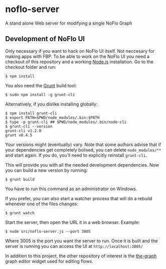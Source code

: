 # noflo-server
 A stand alone Web server for modifying a single NoFlo Graph

## Development of NoFlo UI

Only necessary if you want to hack on NoFlo UI itself. Not neccesary for making apps with FBP.
To be able to work on the NoFlo UI you need a checkout of this repository and a working [Node.js](http://nodejs.org/) installation. Go to the checkout folder and run:

    $ npm install

You also need the [Grunt](http://gruntjs.com/) build tool:

    $ sudo npm install -g grunt-cli

Alternatively, if you dislike installing globally:

    $ npm install grunt-cli
    $ export PATH=$PWD/node_modules/.bin:$PATH
    $ type -p grunt-cli ## $PWD/node_modules/.bin/node-cli
    $ grunt-cli --version
    grunt-cli v1.2.0
    grunt v0.4.5

Your versions might (eventually) vary. Note that some authors advise that if your dependencies get completely bolixed, you can delete `node_modules/**` and start again.
If you do, you'll need to explicitly reinstall `grunt-cli`.


This will provide you with all the needed development dependencies. Now you can build a new version by running:

    $ grunt build

You have to run this command as an administrator on Windows.

If you prefer, you can also start a watcher process that will do a rebuild whenever one of the files changes:

    $ grunt watch

Start the server, then open the URL it in a web browser. Example:

    $ node src/noflo-server.js --port 3005

Where 3005 is the port you want the server to run. Once it is built and the server is running you can access the UI at `http://localhost:3005/`

In addition to this project, the other repository of interest is the [the-graph](https://github.com/the-grid/the-graph) graph editor widget used for editing flows.


